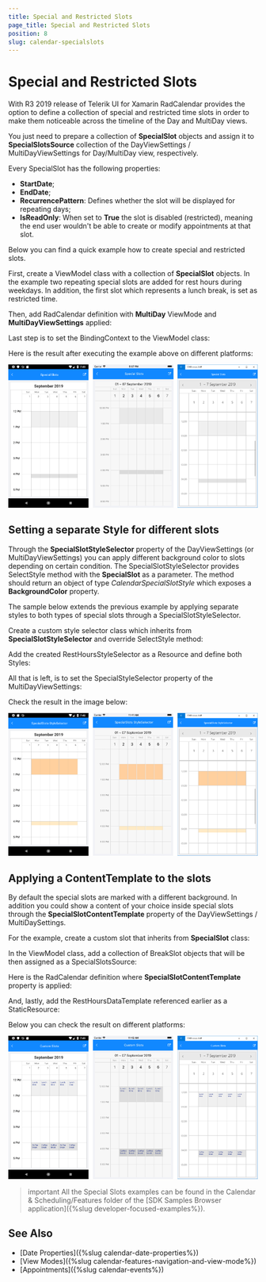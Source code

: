 ```yaml
---
title: Special and Restricted Slots
page_title: Special and Restricted Slots
position: 8
slug: calendar-specialslots
---
```


# Special and Restricted Slots

With R3 2019 release of Telerik UI for Xamarin RadCalendar provides the option to define a collection of special and restricted time slots in order to make them noticeable across the timeline of the Day and MultiDay views. 

You just need to prepare a collection of **SpecialSlot** objects and assign it to **SpecialSlotsSource** collection of the DayViewSettings / MultiDayViewSettings for Day/MultiDay view, respectively.

Every SpecialSlot has the following properties:

* **StartDate**;
* **EndDate**;
* **RecurrencePattern**: Defines whether the slot will be displayed for repeating days;
* **IsReadOnly**: When set to **True** the slot is disabled (restricted), meaning the end user wouldn't be able to create or modify appointments at that slot.

Below you can find a quick example how to create special and restricted slots.

First, create a ViewModel class with a collection of **SpecialSlot** objects. In the example two repeating special slots are added for rest hours during weekdays. In addition, the first slot which represents a lunch break, is set as restricted time.

<snippet id='calendar-specialslots-viewmodel' />

Then, add RadCalendar definition with **MultiDay** ViewMode and **MultiDayViewSettings** applied:

<snippet id='calendar-specialslots-xaml' />

Last step is to set the BindingContext to the ViewModel class:

<snippet id='calendar-specialslots-setvm' />

Here is the result after executing the example above on different platforms:

![Calendar Special Slots](images/calendar_special_slots.png)

## Setting a separate Style for different slots

Through the **SpecialSlotStyleSelector** property of the DayViewSettings (or MultiDayViewSettings) you can apply different background color to slots depending on certain condition. The SpecialSlotStyleSelector provides SelectStyle method with the **SpecialSlot** as a parameter. The method should return an object of type *CalendarSpecialSlotStyle* which exposes a **BackgroundColor** property.

The sample below extends the previous example by applying separate styles to both types of special slots through a SpecialSlotStyleSelector.

Create a custom style selector class which inherits from **SpecialSlotStyleSelector** and override SelectStyle method:

<snippet id='calendar-specialslots-customselector' />

Add the created RestHoursStyleSelector as a Resource and define both Styles:

<snippet id='calendar-specialslotsselector-resources' />

All that is left, is to set the SpecialStyleSelector property of the MultiDayViewSettings:

<snippet id='calendar-specialslotsselector-xaml' />

Check the result in the image below:

![Calendar SpecialSlotStyleSelector](images/calendar_specialslots_styleselector.png)

## Applying a ContentTemplate to the slots

By default the special slots are marked with a different background. In addition you could show a content of your choice inside special slots through the **SpecialSlotContentTemplate** property of the DayViewSettings / MultiDaySettings.

For the example, create a custom slot that inherits from **SpecialSlot** class:

<snippet id='calendar-specialslots-customslot' />

In the ViewModel class, add a collection of BreakSlot objects that will be then assigned as a SpecialSlotsSource:

<snippet id='calendar-customslots-vm' />

Here is the RadCalendar definition where **SpecialSlotContentTemplate** property is applied:

<snippet id='calendar-customslots-xaml' />

And, lastly, add the RestHoursDataTemplate referenced earlier as a StaticResource:

<snippet id='calendar-customslots-resources' /> 

Below you can check the result on different platforms:

![Calendar Custom Slots](images/calendar_custom_slots.png)

>important All the Special Slots examples can be found in the Calendar &amp; Scheduling/Features folder of the [SDK Samples Browser application]({%slug developer-focused-examples%}).

## See Also

* [Date Properties]({%slug calendar-date-properties%})
* [View Modes]({%slug calendar-features-navigation-and-view-mode%})
* [Appointments]({%slug calendar-events%})
